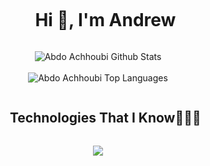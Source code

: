 <div id="user-content-toc"><ul align="center">
    <summary><h1 style="display: inline-block">Hi 👋, I'm Andrew</h1></summary>
</ul>
</div>
<p align="center">
<img align="center" src="https://github-readme-streak-stats.herokuapp.com/?user=1010nishant&theme=dark&hide_border=false" alt="Abdo Achhoubi Github Stats">
<br />
<br />
<img src="https://github-readme-stats.vercel.app/api/top-langs/?username=foruww&layout=compact&theme=dark&bg_color=0A0A0A" alt="Abdo Achhoubi Top Languages"/>
<br />
</p>        
<div id="user-content-toc">
  <ul align="center">
    <summary><h2 style="display: inline-block">Technologies That I Know👨🏻‍💻</h2></summary>
  </ul>
</div>
<p align="center">
  <a href="https://skillicons.dev">
    <img src="https://skillicons.dev/icons?i=git,go,css,discord,docker,postgres,redis,mongodb,react,express,figma,firebase,redis,github,html,java,js,linux,md,materialui,nginx,nextjs,nodejs,postman,py,tailwind,ts,vscode,kubernetes&perline=14" />
  </a>
</p>
